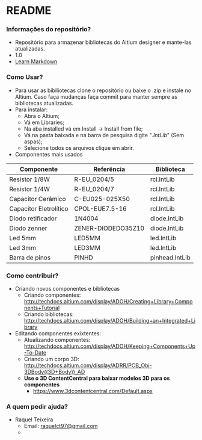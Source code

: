# README #

### Informações do repositório? ###

* Repositório para armazenar bibliotecas do Altium designer e mante-las atualizadas.
* 1.0
* [Learn Markdown](https://bitbucket.org/tutorials/markdowndemo)

### Como Usar? ###

* Para usar as bibiliotecas clone o repositório ou baixe o .zip e instale no Altium. Caso faça mudanças faça commit para manter sempre as bibliotecas atualizadas.
* Para instalar:
  * Abra o Altium;
  * Vá em Libraries;
  * Na aba installed vá em Install -> Install from file;
  * Vá na pasta baixada e na barra de pesquisa digite "*.IntLib*" (Sem aspas);
  * Selecione todos os arquivos clique em abrir. 
* Componentes mais usados

| Componente              | Referência          | Biblioteca     |
| ----------------------- | ------------------- | -------------- |
| Resistor 1/8W           | R-EU_0204/5         | rcl.IntLib     |
| Resistor 1/4W           | R-EU_0204/7         | rcl.IntLib     |
| Capacitor Cerâmico      | C-EU025-025X50      | rcl.IntLib     |
| Capacitor Eletrolítico  | CPOL-EUE7.5-16      | rcl.IntLib     |
| Diodo retificador       | 1N4004              | diode.IntLib   |
| Diodo zenner            | ZENER-DIODEDO35Z10  | diode.IntLib   |
| Led 5mm                 | LED5MM              | led.IntLib     |
| Led 3mm                 | LED3MM              | led.IntLib     |
| Barra de pinos          | PINHD              | pinhead.IntLib |



### Como contribuir? ###

* Criando novos componentes e bibliotecas
  * Criando componentes: http://techdocs.altium.com/display/ADOH/Creating+Library+Components+Tutorial
  * Criando bibliotecas: http://techdocs.altium.com/display/ADOH/Building+an+Integrated+Library
* Editando componentes exixtentes:
  * Atualizando componentes: http://techdocs.altium.com/display/ADOH/Keeping+Components+Up-To-Date
  * Criando um corpo 3D: http://techdocs.altium.com/display/ADRR/PCB_Obj-3DBody((3D+Body))_AD
  * **Use o 3D ContentCentral para baixar modelos 3D para os componentes**
    * https://www.3dcontentcentral.com/Default.aspx

### A quem pedir ajuda? ###

* Raquel Teixeira 
  * Email: raquelct97@gmail.com
  *